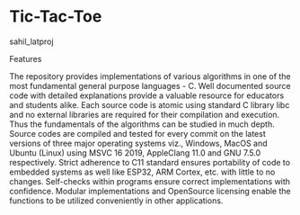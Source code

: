 # Tic-Tac-Toe
sahil_latproj

Features

The repository provides implementations of various algorithms in one of the most fundamental general purpose languages - C.
Well documented source code with detailed explanations provide a valuable resource for educators and students alike.
Each source code is atomic using standard C library libc and no external libraries are required for their compilation and execution. Thus the fundamentals of the algorithms can be studied in much depth.
Source codes are compiled and tested for every commit on the latest versions of three major operating systems viz., Windows, MacOS and Ubuntu (Linux) using MSVC 16 2019, AppleClang 11.0 and GNU 7.5.0 respectively.
Strict adherence to C11 standard ensures portability of code to embedded systems as well like ESP32, ARM Cortex, etc. with little to no changes.
Self-checks within programs ensure correct implementations with confidence.
Modular implementations and OpenSource licensing enable the functions to be utilized conveniently in other applications.
